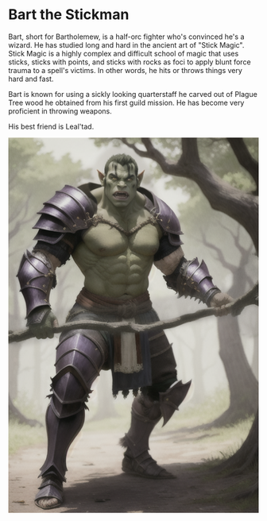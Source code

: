 # Bart the Stickman

Bart, short for Bartholemew, is a half-orc fighter who's convinced he's a wizard.
He has studied long and hard in the ancient art of "Stick Magic".
Stick Magic is a highly complex and difficult school of magic that uses sticks, sticks with points, and sticks with rocks as foci to apply blunt force trauma to a spell's victims.
In other words, he hits or throws things very hard and fast.

Bart is known for using a sickly looking quarterstaff he carved out of Plague Tree wood he obtained from his first guild mission.
He has become very proficient in throwing weapons.

His best friend is Leal'tad. 

![Bart](/img/players/Bart_and_stick.png)
